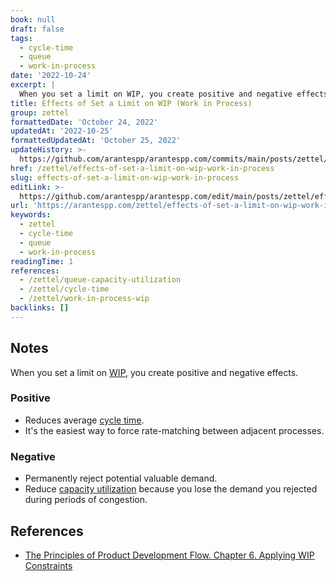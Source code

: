 ```yaml
---
book: null
draft: false
tags:
  - cycle-time
  - queue
  - work-in-process
date: '2022-10-24'
excerpt: |
  When you set a limit on WIP, you create positive and negative effects.
title: Effects of Set a Limit on WIP (Work in Process)
group: zettel
formattedDate: 'October 24, 2022'
updatedAt: '2022-10-25'
formattedUpdatedAt: 'October 25, 2022'
updateHistory: >-
  https://github.com/arantespp/arantespp.com/commits/main/posts/zettel/effects-of-set-a-limit-on-wip-work-in-process.md
href: /zettel/effects-of-set-a-limit-on-wip-work-in-process
slug: effects-of-set-a-limit-on-wip-work-in-process
editLink: >-
  https://github.com/arantespp/arantespp.com/edit/main/posts/zettel/effects-of-set-a-limit-on-wip-work-in-process.md
url: 'https://arantespp.com/zettel/effects-of-set-a-limit-on-wip-work-in-process'
keywords:
  - zettel
  - cycle-time
  - queue
  - work-in-process
readingTime: 1
references:
  - /zettel/queue-capacity-utilization
  - /zettel/cycle-time
  - /zettel/work-in-process-wip
backlinks: []
---
```


## Notes

When you set a limit on [WIP](/zettel/work-in-process-wip), you create positive and negative effects.

### Positive

- Reduces average [cycle time](/zettel/cycle-time).
- It's the easiest way to force rate-matching between adjacent processes.

### Negative

- Permanently reject potential valuable demand.
- Reduce [capacity utilization](/zettel/queue-capacity-utilization) because you lose the demand you rejected during periods of congestion.

## References

- [The Principles of Product Development Flow. Chapter 6. Applying WIP Constraints](/books/the-principles-of-product-development-flow)
